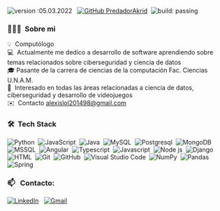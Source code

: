 
![version :05.03.2022](https://img.shields.io/badge/version-05.03.2022-informational) &nbsp;
[![GitHub PredadorAkrid](https://img.shields.io/github/followers/PredadorAkrid?label=follow&style=social)](https://github.com/PredadorAkrid)&nbsp;
![build: passing](https://img.shields.io/badge/build-passing-success)
### 👨🏻‍💻 &nbsp;Sobre mi

💡 &nbsp;Computólogo \
💻 &nbsp;Actualmente me dedico a desarrollo de software aprendiendo sobre temas relacionados sobre ciberseguridad y ciencia de datos\
🎓&nbsp;Pasante de la carrera de ciencias de la computación Fac. Ciencias U.N.A.M.\
🌱 &nbsp;Interesado en todas las áreas relacionadas a ciencia de datos, ciberseguridad y desarrollo de videojuegos\
✉️ &nbsp;Contacto alexislol201498@gmail.com


### 🛠 &nbsp;Tech Stack

![Python](https://img.shields.io/badge/-Python-05122A?style=flat&logo=python)&nbsp;
![JavaScript](https://img.shields.io/badge/-JavaScript-05122A?style=flat&logo=javascript)&nbsp;
![Java](https://img.shields.io/badge/-Java-05122A?style=flat&logo=Java&logoColor=FFA518)&nbsp;
![MySQL](https://img.shields.io/badge/MySQL-00000F?style=for-the-badge&logo=mysql&logoColor=white)&nbsp;
![Postgresql](https://img.shields.io/badge/PostgreSQL-316192?style=for-the-badge&logo=postgresql&logoColor=white)&nbsp;
![MongoDB](https://img.shields.io/badge/MongoDB-4EA94B?style=for-the-badge&logo=mongodb&logoColor=white)&nbsp;
![MSSQL](https://img.shields.io/badge/Microsoft_SQL_Server-CC2927?style=for-the-badge&logo=microsoft-sql-server&logoColor=white)&nbsp;
![Angular](https://img.shields.io/badge/Angular-DD0031?style=for-the-badge&logo=angular&logoColor=white)&nbsp;
![Typescript](https://img.shields.io/badge/TypeScript-007ACC?style=for-the-badge&logo=typescript&logoColor=white)&nbsp;
![Javascript](https://img.shields.io/badge/JavaScript-323330?style=for-the-badge&logo=javascript&logoColor=F7DF1E)&nbsp;
![Node js](https://img.shields.io/badge/Node.js-43853D?style=for-the-badge&logo=node.js&logoColor=white)&nbsp;
![Django](https://img.shields.io/badge/-Django-05122A?style=flat&logo=django&logoColor=092E20)&nbsp;
![HTML](https://img.shields.io/badge/-HTML-05122A?style=flat&logo=HTML5)&nbsp;
![Git](https://img.shields.io/badge/-Git-05122A?style=flat&logo=git)&nbsp;
![GitHub](https://img.shields.io/badge/-GitHub-05122A?style=flat&logo=github)&nbsp;
![Visual Studio Code](https://img.shields.io/badge/-Visual%20Studio%20Code-05122A?style=flat&logo=visual-studio-code&logoColor=007ACC)&nbsp;
![NumPy](https://img.shields.io/badge/numpy%20-%23013243.svg?&style=flat&logo=numpy&logoColor=white)&nbsp;
![Pandas](https://img.shields.io/badge/pandas%20-%23150458.svg?&style=flat&logo=pandas&logoColor=white)&nbsp;
![Spring](https://img.shields.io/badge/Spring-6DB33F?style=for-the-badge&logo=spring&logoColor=white)&nbsp;

### 📫 &nbsp; Contacto:


<a href="https://www.linkedin.com/in/alexis-navarrete-puebla-a850a2198/"><img alt="LinkedIn" src="https://img.shields.io/badge/linkedin%20-%230077B5.svg?&style=flat&logo=linkedin&logoColor=white"/></a> &nbsp;
<a href="mailto:alexislol201498@gmail.com"><img alt="Gmail" src="https://img.shields.io/badge/Gmail-D14836?style=flat&logo=gmail&logoColor=white" /></a> &nbsp;
